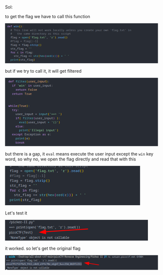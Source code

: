 
Sol:

to get the flag we have to call this function

![1745856856988](image/README/1745856856988.png)

but if we try to call it, it will get filtered

![1745856918025](image/README/1745856918025.png)

but there is a gap, it `eval` means execute the user input except the `win` key word, so why no, we open the flag directly and read that with this

![1745857043059](image/README/1745857043059.png)

Let's test it

![1745857069805](image/README/1745857069805.png)

it worked. so let's get the original flag

![1745857145130](image/README/1745857145130.png)
